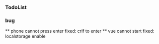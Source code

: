 ### TodoList


### bug
** phone cannot press enter
    fixed: crlf to enter
** vue cannot start
    fixed: localstorage enable